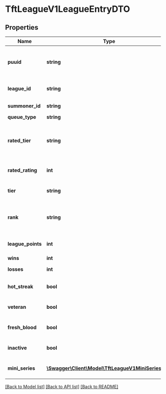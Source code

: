 # TftLeagueV1LeagueEntryDTO

## Properties
Name | Type | Description | Notes
------------ | ------------- | ------------- | -------------
**puuid** | **string** | Player Universal Unique Identifier. Exact length of 78 characters. (Encrypted) | [optional] 
**league_id** | **string** | Not included for the RANKED_TFT_TURBO queueType. | [optional] 
**summoner_id** | **string** | Player&#39;s encrypted summonerId. | 
**queue_type** | **string** |  | 
**rated_tier** | **string** | Only included for the RANKED_TFT_TURBO queueType.              (Legal values:  ORANGE,  PURPLE,  BLUE,  GREEN,  GRAY) | [optional] 
**rated_rating** | **int** | Only included for the RANKED_TFT_TURBO queueType. | [optional] 
**tier** | **string** | Not included for the RANKED_TFT_TURBO queueType. | [optional] 
**rank** | **string** | The player&#39;s division within a tier. Not included for the RANKED_TFT_TURBO queueType. | [optional] 
**league_points** | **int** | Not included for the RANKED_TFT_TURBO queueType. | [optional] 
**wins** | **int** | First placement. | 
**losses** | **int** | Second through eighth placement. | 
**hot_streak** | **bool** | Not included for the RANKED_TFT_TURBO queueType. | [optional] 
**veteran** | **bool** | Not included for the RANKED_TFT_TURBO queueType. | [optional] 
**fresh_blood** | **bool** | Not included for the RANKED_TFT_TURBO queueType. | [optional] 
**inactive** | **bool** | Not included for the RANKED_TFT_TURBO queueType. | [optional] 
**mini_series** | [**\Swagger\Client\Model\TftLeagueV1MiniSeriesDTO**](TftLeagueV1MiniSeriesDTO.md) | Not included for the RANKED_TFT_TURBO queueType. | [optional] 

[[Back to Model list]](../README.md#documentation-for-models) [[Back to API list]](../README.md#documentation-for-api-endpoints) [[Back to README]](../README.md)


